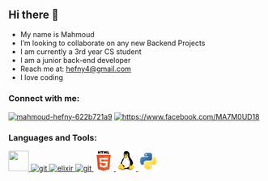 ## Hi there 👋
- My name is Mahmoud
- I’m looking to collaborate on any new Backend Projects
- I am currently a 3rd year CS student
- I am a junior back-end developer
- Reach me at: <hefny4@gmail.com>
- I love coding 

<h3 align="left">Connect with me:</h3>
<p align="left">

<a href="[mahmoud-hefny-622b721a9](https://www.linkedin.com/in/mahmoud-hefny-622b721a9)" target="blank"><img align="center" src="https://raw.githubusercontent.com/rahuldkjain/github-profile-readme-generator/master/src/images/icons/Social/linked-in-alt.svg" alt="mahmoud-hefny-622b721a9" height="30" width="40" /></a>
<a href="https://www.facebook.com/MA7M0UD18" target="blank"><img align="center" src="https://raw.githubusercontent.com/rahuldkjain/github-profile-readme-generator/master/src/images/icons/Social/facebook.svg" alt="https://www.facebook.com/MA7M0UD18" height="30" width="40" /></a>
</p>


<h3 align="left">Languages and Tools:</h3>

<p align="left">
 
 <a href="https://www.vim.org/" target="_blank" rel="noreferrer"> <img src="https://www.google.com/search?q=vim+logo+png&sxsrf=ALiCzsYtwlL1zCDLB4vpq9OYEjWdVE7pLw:1659262369484&tbm=isch&source=iu&ictx=1&vet=1&fir=wzNh8Pg1Ro0deM%252Cnq0rpLUpUGNRQM%252C_%253BzPtMwC4v2Ol3_M%252CBYBWHxFTYCEj7M%252C_%253BQ1gMq1qjfp1qzM%252CxQ5RUoH4ppyyOM%252C_%253Bjmt8VjLV8CgxwM%252CExXbo3BMTXz0hM%252C_%253BSLgVipySpohmKM%252CrUlaosXZGS4qHM%252C_%253Blt7TRbQaNUrFyM%252CPFlkfC6V1QyivM%252C_%253BchWUK8pAuACVfM%252COoK4gfmZYdAbSM%252C_%253BMP9o5gV__7Gj1M%252CBtNui7OkkuJIHM%252C_%253BlVi33jaQeTFsJM%252CWyT21plXV-ZiQM%252C_%253B0frRyoVjL6yr_M%252CmXYfBMlhW4wVnM%252C_%253Bf_eHkTrgmWha7M%252CjsMmxJjCMgADxM%252C_%253BsocnGu_4aZ8S-M%252Ci6D0nBaCBylvlM%252C_%253BkqM9b3RKlaZPIM%252CPGJWV6TLbceiOM%252C_%253BNPvFxH4ZaETmYM%252CWEB0Q4XvV_X_GM%252C_%253BjXZV9zh8lAF1_M%252CBYBWHxFTYCEj7M%252C_&usg=AI4_-kTgaKwSVU5V7q6LvWoOdDBei6V7Gg&sa=X&ved=2ahUKEwix8fyA8qL5AhVaw4UKHcGmAyEQ9QF6BAgDEAE&biw=1366&bih=640&dpr=1#imgrc=wzNh8Pg1Ro0deM" alt="" width="40" height="40"/> </a> <a href="" target="_blank" rel="noreferrer"> <img src="[https://www.vectorlogo.zone/logos/git-scm/git-scm-icon.svg](https://www.google.com/search?q=vim+logo+png&sxsrf=ALiCzsYtwlL1zCDLB4vpq9OYEjWdVE7pLw:1659262369484&tbm=isch&source=iu&ictx=1&vet=1&fir=wzNh8Pg1Ro0deM%252Cnq0rpLUpUGNRQM%252C_%253BzPtMwC4v2Ol3_M%252CBYBWHxFTYCEj7M%252C_%253BQ1gMq1qjfp1qzM%252CxQ5RUoH4ppyyOM%252C_%253Bjmt8VjLV8CgxwM%252CExXbo3BMTXz0hM%252C_%253BSLgVipySpohmKM%252CrUlaosXZGS4qHM%252C_%253Blt7TRbQaNUrFyM%252CPFlkfC6V1QyivM%252C_%253BchWUK8pAuACVfM%252COoK4gfmZYdAbSM%252C_%253BMP9o5gV__7Gj1M%252CBtNui7OkkuJIHM%252C_%253BlVi33jaQeTFsJM%252CWyT21plXV-ZiQM%252C_%253B0frRyoVjL6yr_M%252CmXYfBMlhW4wVnM%252C_%253Bf_eHkTrgmWha7M%252CjsMmxJjCMgADxM%252C_%253BsocnGu_4aZ8S-M%252Ci6D0nBaCBylvlM%252C_%253BkqM9b3RKlaZPIM%252CPGJWV6TLbceiOM%252C_%253BNPvFxH4ZaETmYM%252CWEB0Q4XvV_X_GM%252C_%253BjXZV9zh8lAF1_M%252CBYBWHxFTYCEj7M%252C_&usg=AI4_-kTgaKwSVU5V7q6LvWoOdDBei6V7Gg&sa=X&ved=2ahUKEwix8fyA8qL5AhVaw4UKHcGmAyEQ9QF6BAgDEAE&biw=1366&bih=640&dpr=1#imgrc=wzNh8Pg1Ro0deM)" alt="git" width="40" height="40"/> </a>
  <a href="https://elixir-lang.org" target="_blank" rel="noreferrer"> <img src="https://www.vectorlogo.zone/logos/elixir-lang/elixir-lang-icon.svg" alt="elixir" width="40" height="40"/> </a> <a href="https://git-scm.com/" target="_blank" rel="noreferrer"> <img src="https://www.vectorlogo.zone/logos/git-scm/git-scm-icon.svg" alt="git" width="40" height="40"/> </a> <a href="https://www.w3.org/html/" target="_blank" rel="noreferrer"> <img src="https://raw.githubusercontent.com/devicons/devicon/master/icons/html5/html5-original-wordmark.svg" alt="html5" width="40" height="40"/> </a> <a href="https://www.linux.org/" target="_blank" rel="noreferrer"> <img src="https://raw.githubusercontent.com/devicons/devicon/master/icons/linux/linux-original.svg" alt="linux" width="40" height="40"/> </a>  <a href="https://www.python.org" target="_blank" rel="noreferrer"> <img src="https://raw.githubusercontent.com/devicons/devicon/master/icons/python/python-original.svg" alt="python" width="40" height="40"/> </a> </p>
